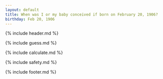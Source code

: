 ```yaml
---
layout: default
title: When was I or my baby conceived if born on February 20, 1906?
birthday: Feb 20, 1906
---
```


{% include header.md %}

{% include guess.md %}

{% include calculate.md %}

{% include safety.md %}

{% include footer.md %}



